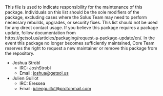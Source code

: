 This file is used to indicate responsibility for the maintenance of this package. Individuals on this list should be the sole modifiers of the package, excluding cases where the Solus Team may need to perform necessary rebuilds, upgrades, or security fixes. This list should not be used for any direct contact usage. If you believe this package requires a package update, follow documentation from https://getsol.us/articles/packaging/request-a-package-update/en/. In the event this package no longer becomes sufficiently maintained, Core Team reserves the right to request a new maintainer or remove this package from the repository.

- Joshua Strobl
  - IRC: JoshStrobl
  - Email: joshua@getsol.us
- Julien Guillot
  - IRC: Eressea
  - Email: julienguillot@protonmail.com